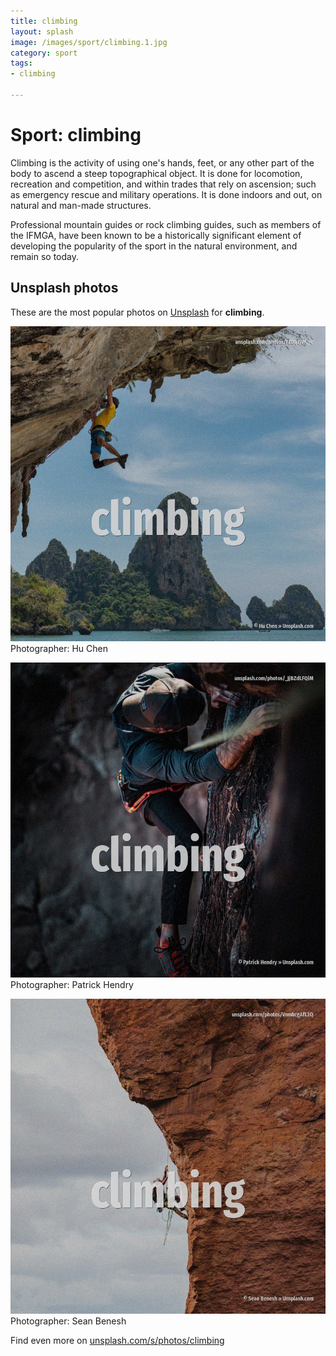 ```yaml
---
title: climbing
layout: splash
image: /images/sport/climbing.1.jpg
category: sport
tags:
- climbing

---
```

# Sport: climbing

Climbing is the activity of using one's hands, feet, or any other part of the body to ascend a 
steep topographical object.
It is done for locomotion, recreation and competition, and within trades that rely on ascension; 
such as emergency rescue and military operations.
It is done indoors and out, on natural and man-made structures.

Professional mountain guides or rock climbing guides, such as members of the IFMGA, have been known 
to be a historically significant element of developing the popularity of the sport in the natural 
environment, and remain so today.

 
## Unsplash photos
These are the most popular photos on [Unsplash](https://unsplash.com) for **climbing**.
 
![climbing](/images/sport/climbing.1.jpg)
Photographer:  Hu Chen
 
![climbing](/images/sport/climbing.2.jpg)
Photographer:  Patrick Hendry
 
![climbing](/images/sport/climbing.3.jpg)
Photographer:  Sean Benesh
 
Find even more on [unsplash.com/s/photos/climbing](https://unsplash.com/s/photos/climbing)
 
